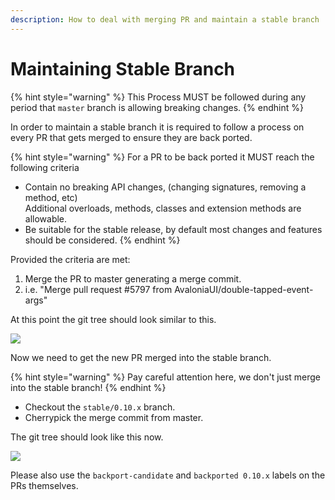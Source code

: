 ```yaml
---
description: How to deal with merging PR and maintain a stable branch
---
```


# Maintaining Stable Branch

{% hint style="warning" %}
This Process MUST be followed during any period that `master` branch is allowing breaking changes.
{% endhint %}

In order to maintain a stable branch it is required to follow a process on every PR that gets merged to ensure they are back ported.

{% hint style="warning" %}
For a PR to be back ported it MUST reach the following criteria

* Contain no breaking API changes, (changing signatures, removing a method, etc)\
  Additional overloads, methods, classes and extension methods are allowable.
* Be suitable for the stable release, by default most changes and features should be considered.
{% endhint %}

Provided the criteria are met:

1. Merge the PR to master generating a merge commit.&#x20;
2. i.e. "Merge pull request #5797 from AvaloniaUI/double-tapped-event-args"

At this point the git tree should look similar to this.

![](<../../.gitbook/assets/image (6).png>)

Now we need to get the new PR merged into the stable branch.

{% hint style="warning" %}
Pay careful attention here, we don't just merge into the stable branch!
{% endhint %}

* Checkout the `stable/0.10.x` branch.
* Cherrypick the merge commit from master.

The git tree should look like this now.

![](<../../.gitbook/assets/image (13).png>)

Please also use the `backport-candidate` and `backported 0.10.x` labels on the PRs themselves.
